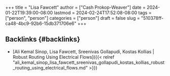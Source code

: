 +++
title = "Lisa Fawcett"
author = ["Cash Prokop-Weaver"]
date = 2024-01-22T19:39:00-08:00
lastmod = 2024-02-24T17:52:08-08:00
tags = ["person", "person"]
categories = ["person"]
draft = false
slug = "510378ff-ca48-4bc9-92b6-15db371706e6"
+++

## Backlinks {#backlinks}

-   [Ali Kemal Sinop, Lisa Fawcett, Sreenivas Gollapudi, Kostas Kollias | Robust Routing Using Electrical Flows]({{< relref "ali_kemal_sinop_lisa_fawcett_sreenivas_gollapudi_kostas_kollias_robust_routing_using_electrical_flows.md" >}})
